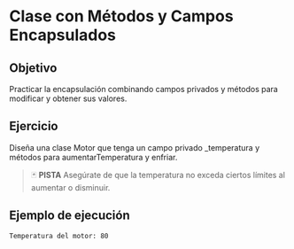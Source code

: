 #  Clase con Métodos y Campos Encapsulados

## Objetivo

Practicar la encapsulación combinando campos privados y métodos para modificar y obtener sus valores.

## Ejercicio

Diseña una clase Motor que tenga un campo privado _temperatura y métodos para aumentarTemperatura y enfriar.

> :black_joker: **PISTA**
> Asegúrate de que la temperatura no exceda ciertos límites al aumentar o disminuir.


## Ejemplo de ejecución

~~~sh
Temperatura del motor: 80
~~~